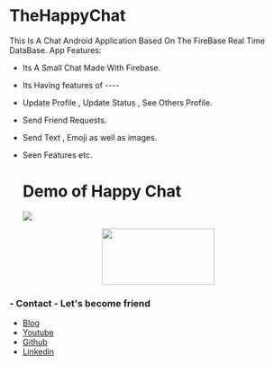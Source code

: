 # TheHappyChat
This Is A Chat Android Application Based On The FireBase Real Time DataBase.
App Features: 
* Its A Small Chat Made With Firebase.
* Its Having features of ---- 
* Update Profile , Update Status , See Others Profile. 
* Send Friend Requests. 
* Send Text , Emoji as well as images. 
* Seen Features etc.
  
  # Demo of Happy Chat
  <img src="https://github.com/happysingh23828/TheHappyChat/blob/master/Screenshots/happychat.gif"></br>
  <center><a href="https://play.google.com/store/apps/details?id=happysingh.thehappychat"><img width="200" height="100" src="https://play.google.com/intl/en_us/badges/images/generic/en_badge_web_generic.png"></a></center>


### - Contact - Let's become friend
- [Blog](http://happysingh.dev/)
- [Youtube](https://www.youtube.com/channel/UCILhpbLSFkGzsiCYAeR30DA)
- [Github](https://github.com/happysingh23828)
- [Linkedin](https://www.linkedin.com/in/happpysingh23828/)
